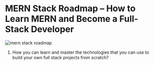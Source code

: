 # MERN Stack Roadmap – How to Learn MERN and Become a Full-Stack Developer

![mern stack roadmap](../images/mern-stack.png)

1. How you can learn and master the technologies that you can use to build your own full stack projects from scratch?
